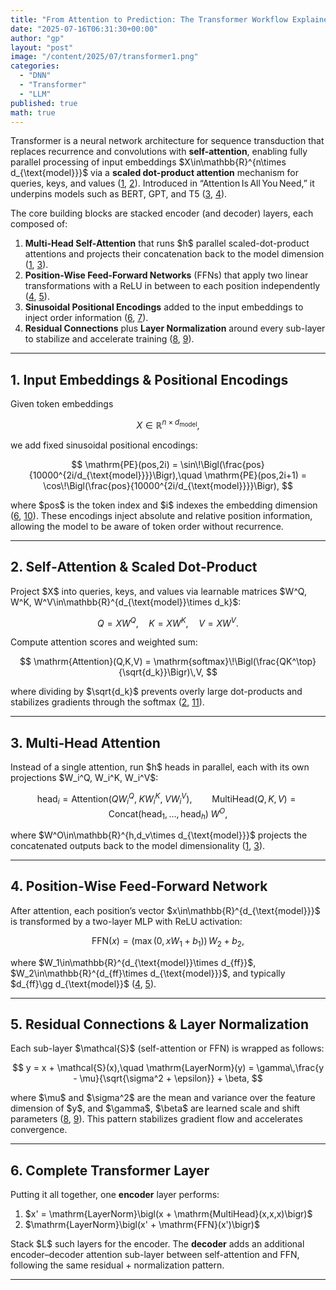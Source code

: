 ```yaml
---
title: "From Attention to Prediction: The Transformer Workflow Explained"
date: "2025-07-16T06:31:30+00:00"
author: "gp"
layout: "post"
image: "/content/2025/07/transformer1.png"
categories:
  - "DNN"
  - "Transformer"
  - "LLM"
published: true
math: true
---
```



Transformer is a neural network architecture for sequence transduction that replaces recurrence and convolutions with **self-attention**, enabling fully parallel processing of input embeddings \$X\in\mathbb{R}^{n\times d\_{\text{model}}}\$ via a **scaled dot-product attention** mechanism for queries, keys, and values ([1], [2]). Introduced in “Attention Is All You Need,” it underpins models such as BERT, GPT, and T5 ([3], [4]).

The core building blocks are stacked encoder (and decoder) layers, each composed of:

1. **Multi-Head Self-Attention** that runs \$h\$ parallel scaled-dot-product attentions and projects their concatenation back to the model dimension ([1], [3]).
2. **Position-Wise Feed-Forward Networks** (FFNs) that apply two linear transformations with a ReLU in between to each position independently ([4], [5]).
3. **Sinusoidal Positional Encodings** added to the input embeddings to inject order information ([6], [7]).
4. **Residual Connections** plus **Layer Normalization** around every sub-layer to stabilize and accelerate training ([8], [9]).

---

## 1. Input Embeddings & Positional Encodings

Given token embeddings

$$
X \in \mathbb{R}^{n\times d_{\text{model}}},
$$

we add fixed sinusoidal positional encodings:

$$
\mathrm{PE}(pos,2i) = \sin\!\Bigl(\frac{pos}{10000^{2i/d_{\text{model}}}}\Bigr),\quad
\mathrm{PE}(pos,2i+1) = \cos\!\Bigl(\frac{pos}{10000^{2i/d_{\text{model}}}}\Bigr),
$$

where \$pos\$ is the token index and \$i\$ indexes the embedding dimension ([6], [10]). These encodings inject absolute and relative position information, allowing the model to be aware of token order without recurrence.

---

## 2. Self‑Attention & Scaled Dot‑Product

Project \$X\$ into queries, keys, and values via learnable matrices \$W^Q, W^K, W^V\in\mathbb{R}^{d\_{\text{model}}\times d\_k}\$:

$$
Q = XW^Q,\quad K = XW^K,\quad V = XW^V.
$$

Compute attention scores and weighted sum:

$$
\mathrm{Attention}(Q,K,V)
= \mathrm{softmax}\!\Bigl(\frac{QK^\top}{\sqrt{d_k}}\Bigr)\,V,
$$

where dividing by \$\sqrt{d\_k}\$ prevents overly large dot-products and stabilizes gradients through the softmax ([2], [11]).

---

## 3. Multi‑Head Attention

Instead of a single attention, run \$h\$ heads in parallel, each with its own projections \$W\_i^Q, W\_i^K, W\_i^V\$:

$$
\mathrm{head}_i = \mathrm{Attention}(QW_i^Q,\;KW_i^K,\;VW_i^V),
\qquad
\mathrm{MultiHead}(Q,K,V) = \mathrm{Concat}(\mathrm{head}_1,\dots,\mathrm{head}_h)\;W^O,
$$

where \$W^O\in\mathbb{R}^{h,d\_v\times d\_{\text{model}}}\$ projects the concatenated outputs back to the model dimensionality ([1], [3]).

---

## 4. Position‑Wise Feed‑Forward Network

After attention, each position’s vector \$x\in\mathbb{R}^{d\_{\text{model}}}\$ is transformed by a two-layer MLP with ReLU activation:

$$
\mathrm{FFN}(x) = \bigl(\max(0,\,xW_1 + b_1)\bigr)\,W_2 + b_2,
$$

where \$W\_1\in\mathbb{R}^{d\_{\text{model}}\times d\_{ff}}\$, \$W\_2\in\mathbb{R}^{d\_{ff}\times d\_{\text{model}}}\$, and typically \$d\_{ff}\gg d\_{\text{model}}\$ ([4], [5]).

---

## 5. Residual Connections & Layer Normalization

Each sub-layer \$\mathcal{S}\$ (self-attention or FFN) is wrapped as follows:

$$
y = x + \mathcal{S}(x),\quad
\mathrm{LayerNorm}(y) = \gamma\,\frac{y - \mu}{\sqrt{\sigma^2 + \epsilon}} + \beta,
$$

where \$\mu\$ and \$\sigma^2\$ are the mean and variance over the feature dimension of \$y\$, and \$\gamma\$, \$\beta\$ are learned scale and shift parameters ([8], [9]). This pattern stabilizes gradient flow and accelerates convergence.

---

## 6. Complete Transformer Layer
Putting it all together, one **encoder** layer performs:

1. \$x' = \mathrm{LayerNorm}\bigl(x + \mathrm{MultiHead}(x,x,x)\bigr)\$
2. \$\mathrm{LayerNorm}\bigl(x' + \mathrm{FFN}(x')\bigr)\$

Stack \$L\$ such layers for the encoder. The **decoder** adds an additional encoder–decoder attention sub-layer between self-attention and FFN, following the same residual + normalization pattern.


---



[1]: https://papers.neurips.cc/paper/7181-attention-is-all-you-need.pdf  
[2]: https://medium.com/@funcry/in-depth-understanding-of-attention-mechanism-part-ii-scaled-dot-product-attention-and-its-7743804e610e  
[3]: https://www.geeksforgeeks.org/nlp/multi-head-attention-mechanism  
[4]: https://medium.com/image-processing-with-python/the-feedforward-network-ffn-in-the-transformer-model-6bb6e0ff18db  
[5]: https://www.tutorialspoint.com/gen-ai/feed-forward-neural-network-in-transformers.htm  
[6]: https://datascience.stackexchange.com/questions/51065/what-is-the-positional-encoding-in-the-transformer-model  
[7]: https://www.machinelearningmastery.com/a-gentle-introduction-to-positional-encoding-in-transformer-models-part-1  
[8]: https://medium.com/@punya8147_26846/layer-normalization-and-residual-connections-in-transformer-layers-f7ed9a96a1ae  
[9]: https://arxiv.org/pdf/2002.04745  
[10]: https://www.geeksforgeeks.org/nlp/positional-encoding-in-transformers  
[11]: https://apxml.com/courses/foundations-transformers-architecture/chapter-2-attention-mechanism-core-concepts/scaled-dot-product-attention  

